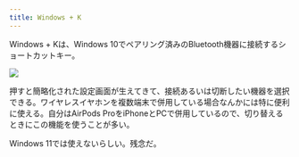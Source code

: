 ```yaml
---
title: Windows + K
---
```

Windows + Kは、Windows 10でペアリング済みのBluetooth機器に接続するショートカットキー。

![](https://lh6.googleusercontent.com/xNjPvYdaAQyaUsMC6HJ0NAYEBd1hZKbkwSY8GjG7EDHiiqsDFYRorwd92o72_UUA1ZfRtrw8HO1Lrq6hCJVuNp3fj4p0AmFOUpLn_eJ3I6wKiCr2U01bhrsKmCRx7ospi-t5zVvf8l4uHswIZF-9wH4Ftn5IULh3Zr_oYPKUmMnDxm5ekACZYJ6IEIAN)

押すと簡略化された設定画面が生えてきて、接続あるいは切断したい機器を選択できる。ワイヤレスイヤホンを複数端末で併用している場合なんかには特に便利に使える。自分はAirPods ProをiPhoneとPCで併用しているので、切り替えるときにこの機能を使うことが多い。

Windows 11では使えないらしい。残念だ。
